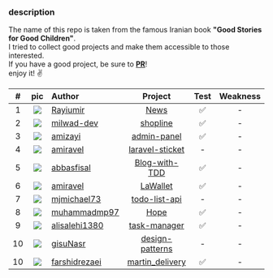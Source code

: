 ### description

The name of this repo is taken from the famous Iranian book <b>"Good Stories for Good Children"</b>.</br>
I tried to collect good projects and make them accessible to those interested.</br>
If you have a good project, be sure to <b><ins>PR</ins></b>!</br>
enjoy it! ✌️

| #  |                            pic                             | Author               |        Project         | Test | Weakness | Strengths | 
|:--:|:----------------------------------------------------------:|:---------------------|:----------------------:|:----:|:--------:|:---------:|
| 1  |   <img src="https://github.com/Rayiumir.png?size=30" />    | [Rayiumir][a1]       |       [News][p1]       |  ✅   |    -     |     -     |
| 2  |  <img src="https://github.com/milwad-dev.png?size=30" />   | [milwad-dev][a2]     |     [shopline][p2]     |  ✅   |    -     |     -     |
| 3  |    <img src="https://github.com/amizayi.png?size=30" />    | [amizayi][a3]        |   [admin-panel][p3]    |  ✅   |    -     |     -     |
| 4  |   <img src="https://github.com/amiravel.png?size=30" />    | [amiravel][a4]       | [laravel-sticket][p4]  |  -   |    -     |     -     |
| 5  |  <img src="https://github.com/abbasfisal.png?size=30" />   | [abbasfisal][a5]     |  [Blog-with-TDD][p5]   |  ✅   |    -     |     -     |
| 6  |   <img src="https://github.com/amiravel.png?size=30" />    | [amiravel][a4]       |     [LaWallet][p6]     |  ✅   |    -     |     -     |
| 7  |  <img src="https://github.com/mjmichael73.png?size=30" />  | [mjmichael73][a6]    |  [todo-list-api][p7]   |  -   |    -     |     -     |
| 8  | <img src="https://github.com/muhammadmp97.png?size=30" />  | [muhammadmp97][a7]   |       [Hope][p8]       |  ✅   |    -     |     -     |
| 9  | <img src="https://github.com/alisalehi1380.png?size=30" /> | [alisalehi1380][a8]  |   [task-manager][p9]   |  ✅   |    -     |     -     |
| 10 |   <img src="https://github.com/gisuNasr.png?size=30" />    | [gisuNasr][a9]       | [design-patterns][p10] |  -   |    -     |     -     |
| 10 | <img src="https://github.com/farshidrezaei.png?size=30" /> | [farshidrezaei][a10] | [martin_delivery][p11] |  ✅   |    -     |     -     |

[p1]:https://github.com/Rayiumir/News
[p2]:https://github.com/milwad-dev/shopline
[p3]:https://github.com/amizayi/admin-panel
[p4]:https://github.com/amiravel/laravel-sticket
[p5]:https://github.com/abbasfisal/Laravel-Blog-Project-with-TDD
[p6]:https://github.com/amiravel/LaWallet
[p7]:https://github.com/mjmichael73/laravel-todo-list-api
[p8]:https://github.com/muhammadmp97/Hope
[p9]:https://github.com/alisalehi1380/laravel-task-manager
[p10]:https://github.com/gisuNasr/laravel-design-patterns
[p11]:https://github.com/farshidrezaei/martin_delivery

[a1]:https://github.com/Rayiumir
[a2]:https://github.com/milwad-dev
[a3]:https://github.com/amizayi
[a4]:https://github.com/amiravel
[a5]:https://github.com/abbasfisal
[a6]:https://github.com/mjmichael73
[a7]:https://github.com/muhammadmp97
[a8]:https://github.com/alisalehi1380
[a9]:https://github.com/gisuNasr
[a10]:https://github.com/farshidrezaei
